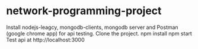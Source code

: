 # network-programming-project
Install nodejs-leagcy, mongodb-clients, mongodb server and Postman (google chrome app) for api testing.
Clone the project. 
	npm install
	npm start 
Test api at http://localhost:3000 